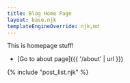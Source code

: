 ```yaml
---
title: Blog Home Page
layout: base.njk
templateEngineOverride: njk,md
---
```


This is homepage stuff!

- [Go to about page]({{ '/about' | url }})

{% include "post_list.njk" %}
